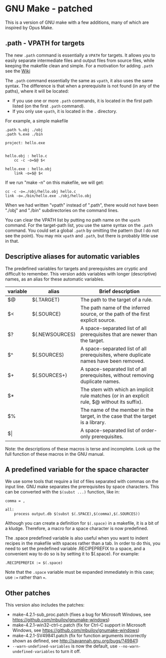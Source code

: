 # GNU Make - patched
This is a version of GNU make with a few additions, many of which are inspired by Opus Make.

## .path - VPATH for targets
The new `.path` command is essentially a `VPATH` for targets. It allows you to easily separate intermediate files and output files from source files, while keeping the makefile clean and simple. For a motivation for adding `.path` see the [Wiki](./wiki/Rationale-for-the-.path-directive)

The `.path` command essentially the same as `vpath`, it also uses the same syntax. The difference is that when a prerequisite is not found (in any of the paths), where it will be located:
* If you use one or more `.path` commands, it is located in the first path listed (on the first `.path` command).
* If you only use `vpath`, it is located in the `.` directory.

For example, a simple makefile
```
.path %.obj ./obj
.path %.exe ./bin

project: hello.exe


hello.obj : hello.c
	cc -c -o=$@ $<

hello.exe : hello.obj
	link -o=$@ $<
```
If we run "make -n" on this makefile, we will get:
```
cc -c -o=./obj/hello.obj hello.c
link -o=./bin/hello.exe ./obj/hello.obj
```
When we had written "vpath" instead of ".path", there would not have been "./obj" and "./bin" subdirectories on the command lines.

You can clear the VPATH list by putting no path name on the `vpath` command. For the target-path list, you use the same syntax on the `.path` command. You could set a global `.path` by omitting the pattern (but I do not see the point). You may mix `vpath` and `.path`, but there is probably little use in that.

## Descriptive aliases for automatic variables
The predefined variables for targets and prerequisites are cryptic and difficult to remember. This version adds variables with longer (descriptive) names, as an alias for these automatic variables.

| variable | alias        | Brief description |
| -------- | ------------ | ----------------- |
| $@       | $(.TARGET)	  | The path to the target of a rule. |
| $<       | $(.SOURCE)	  | The path name of the inferred source, or the path of the first explicit source. |
| $?       | $(.NEWSOURCES) |A space-separated list of all prerequisites that are newer than the target. |
| $^       | $(.SOURCES)  | A space-separated list of all prerequisites, where duplicate names have been removed. |
| $+       | $(.SOURCES+) | A space-separated list of all prerequisites, without removing duplicate names. |
| $*       |              | The stem with which an implicit rule matches (or in an explicit rule, $@ without its suffix). |
| $%       |              | The name of the member in the target, in the case that the target is a library. |
| $&vert;  |              | A space-separated list of order-only prerequisites. |

Note: the descriptions of these macros is terse and incomplete. Look up the full function of these macros in the GNU manual.

## A predefined variable for the space character
We use some tools that require a list of files separated with commas on the input line. GNU make separates the prerequisites by space characters. This can be converted with the `$(subst ...)` function, like in:
```
comma = ,

all:
	process output.db $(subst $(.SPACE),$(comma),$(.SOURCES))
```
Although you can create a definition for `$(.space)` in a makefile, it is a bit of a kludge. Therefore, a macro for a space character is now predefined.

The .space predefined variable is also useful when you want to indent recipes in the makefile with spaces rather than a tab. In order to do this, you need to set the predefined variable .RECIPEPREFIX to a space, and a convenient way to do so is by setting it to $(.space). For example:
```
.RECIPEPREFIX := $(.space)
```
Note that the `.space` variable must be expanded immediately in this case; use `:=` rather than `=`.

## Other patches
This version also includes the patches:
* make-4.2.1-sub_proc.patch (fixes a bug for Microsoft Windows, see https://github.com/mbuilov/gnumake-windows)
* make-4.2.1-win32-ctrl-c.patch (fix for Ctrl-C support in Microsoft Windows, see https://github.com/mbuilov/gnumake-windows)
* make-4.2.1-SV49841.patch (fix for function arguments incorrectly shown as defined, see http://savannah.gnu.org/bugs/?49841)
* `--warn-undefined-variables` is now the default, use `--no-warn-undefined-variables` to turn it off.
